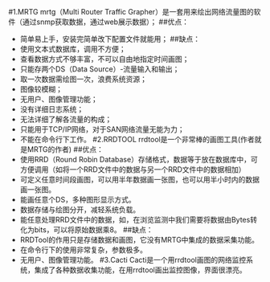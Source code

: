 #1.MRTG
mrtg（Multi Router Traffic Grapher）是一套用来绘出网络流量图的软件（通过snmp获取数据，通过web展示数据）；
##优点：
- 简单易上手，安装完简单改下配置文件就能用；
##缺点：
- 使用文本式数据库，调用不方便；
- 查看数据方式不够丰富，不可以自由地指定时间画图；
- 只能存两个DS（Data Source）-流量输入和输出；
- 取一次数据需绘图一次，浪费系统资源；
- 图像较模糊；
- 无用户、图像管理功能；
- 没有详细日志系统；
- 无法详细了解各流量的构成；
- 只能用于TCP/IP网络，对于SAN网络流量无能为力；
- 不能在命令行下工作。
#2.RRDTOOL
rrdtool是一个非常棒的画图工具(作者就是MRTG的作者)
##优点：
- 使用RRD（Round Robin Database）存储格式，数据等于放在数据库中，可方便调用（如将一个RRD文件中的数据与另一个RRD文件中的数据相加）
- 可定义任意时间段画图，可以用半年数据画一张图，也可以用半小时内的数据画一张图。
- 能画任意个DS，多种图形显示方式。
- 数据存储与绘图分开，减轻系统负载。
- 能任意处理RRD文件中的数据，如，在浏览监测中我们需要将数据由Bytes转化为bits，可以将原始数据乘8。
##缺点：
- RRDTool的作用只是存储数据和画图，它没有MRTG中集成的数据采集功能。
- 在命令行下的使用非常复杂，参数极多。
- 无用户、图像管理功能。
#3.Cacti
Cacti是一个用rrdtool画图的网络监控系统，集成了各种数据收集功能，在用rrdtool画出监控图像，界面很漂亮。
